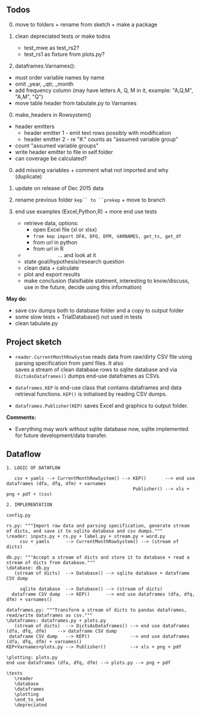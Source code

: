 Todos
-----

0. move to folders + rename from sketch + make a package 

0. clean depreciated tests or make todos
   - test_mwe as test_rs2?
   - test_rs1 as fixture from plots.py?

0. dataframes.Varnames(): 
  - must order variable names by name 
  - omit _year, _qtr, _month
  - add frequency column (may have letters A, Q, M in it, example: "A,Q,M", "A,M", "Q")
  - move table header from tabulate.py to Varnames
    
0. make_headers in Rowsystem()
  - header emitters
    - header emitter 1 - emit text rows possibly with modification
    - header emitter 2 - re "#." counts as "assumed variable group"     
  - count "assumed variable groups"
  - write header emitter to file in self.folder
  - can coverage be calculated?
  
0. add missing variables + comment what not imported and why (duplicate) 

0. update on release of Dec 2015 data 
 
0. rename previous folder ```kep`` to ``prekep``` + move to branch

0. end use examples (Excel,Python,R) + more end use tests
   - retrieve data, options: 
      - open Excel file (xl or xlsx)
      - ```from kep import DFA, DFQ, DFM, VARNAMES, get_ts, get_df```
      - from url in python
      - from url in R
   - ```            ``` ... and look at it
   - state goal/hypothesis/research question 
   - clean data + calculate
   - plot and export results 
   - make conclusion (falsifiable statment, interesting to know/discuss, use in the future, decide using this information)

**May do:**

- save csv dumps both to database folder and a copy to output folder 
- some slow tests + TrialDatabase() not used in tests
- clean tabulate.py	

Project sketch
---------------

- ```reader.CurrentMonthRowSystem``` reads data from raw/dirty CSV file using parsing specification from yaml files. It also  
  saves a stream of clean database rows to sqlite database and via ```DictsAsDataframes()``` dumps end-use dataframes as CSVs.

- ```dataframes.KEP``` is end-use class that contains dataframes and data retrieval functions. ```KEP()``` is initialised 
  by reading CSV dumps. 

- ```dataframes.Publisher(KEP)``` saves Excel and graphics to output folder. 

**Comments:**

- Everything may work without sqlite database now, sqlite implemented for future development/data transfer.


Dataflow
--------

```
1. LOGIC OF DATAFLOW

   csv + yamls --> CurrentMonthRowSystem() --> KEP()       --> end use dataframes (dfa, dfq, dfm) + varnames
                                               Publisher() --> xls + png + pdf + (csv)
											   
2. IMPLEMENTATION

config.py 

rs.py: """Import raw data and parsing specification, generate stream of dicts, and save it to sqlite database and csv dumps."""
\reader: inputs.py + rs.py + label.py + stream.py + word.py
     csv + yamls      --> CurrentMonthRowSystem() --> (stream of dicts) 

db.py: """Accept a stream of dicts and store it to database + read a stream of dicts from database."""
\database: db.py
   (stream of dicts)  --> Database() --> sqlite database + dataframe CSV dump 
   
     sqlite database  --> Database() --> (stream of dicts)    
  dataframe CSV dump  --> KEP()      --> end use dataframes (dfa, dfq, dfm) + varnames()

dataframes.py: """Transform a stream of dicts to pandas dataframes, read/write dataframes as csv."""  
\dataframes: dataframes.py + plots.py
   (stream of dicts)  --> DictsAsDataframes() --> end use dataframes (dfa, dfq, dfm)    --> dataframe CSV dump
 dataframe CSV dump   --> KEP()               --> end use dataframes (dfa, dfq, dfm) + varnames() 
KEP+Varnames+plots.py --> Publisher()         --> xls + png + pdf

\plotting: plots.py
end use dataframes (dfa, dfq, dfm) --> plots.py --> png + pdf

\tests
   \reader
   \database
   \dataframes
   \plotting
   \end_to_end
   \depreciated 
```
